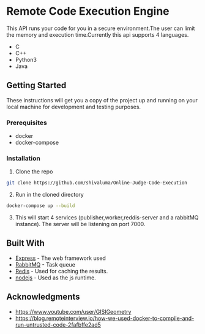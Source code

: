 # Remote Code Execution Engine

This API runs your code for you in a secure environment.The user can limit the memory and execution time.Currently this api supports 4 languages.

- C
- C++
- Python3
- Java

## Getting Started

These instructions will get you a copy of the project up and running on your local machine for development and testing purposes.

### Prerequisites

- docker
- docker-compose

### Installation

1. Clone the repo

```sh
git clone https://github.com/shivaluma/Online-Judge-Code-Execution
```

2. Run in the cloned directory

```sh
docker-compose up --build
```

3. This will start 4 services (publisher,worker,reddis-server and a rabbitMQ instance).
   The server will be listening on port 7000.

<!-- USAGE EXAMPLES -->



## Built With

- [Express](https://expressjs.com/) - The web framework used
- [RabbitMQ](https://www.rabbitmq.com/) - Task queue
- [Redis](https://redis.io/) - Used for caching the results.
- [nodejs](https://nodejs.org/en/) - Used as the js runtime.

## Acknowledgments

- https://www.youtube.com/user/GISIGeometry
- https://blog.remoteinterview.io/how-we-used-docker-to-compile-and-run-untrusted-code-2fafbffe2ad5
